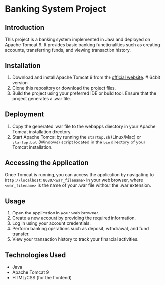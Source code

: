 # Banking System Project

## Introduction
This project is a banking system implemented in Java and deployed on Apache Tomcat 9. It provides basic banking functionalities such as creating accounts, transferring funds, and viewing transaction history.

## Installation
1. Download and install Apache Tomcat 9 from the [official website](https://tomcat.apache.org/download-90.cgi). # 64bit version
2. Clone this repository or download the project files.
3. Build the project using your preferred IDE or build tool. Ensure that the project generates a .war file.

## Deployment
1. Copy the generated .war file to the webapps directory in your Apache Tomcat installation directory.
2. Start Apache Tomcat by running the `startup.sh` (Linux/Mac) or `startup.bat` (Windows) script located in the `bin` directory of your Tomcat installation.

## Accessing the Application
Once Tomcat is running, you can access the application by navigating to `http://localhost:8080/<war_filename>` in your web browser, where `<war_filename>` is the name of your .war file without the .war extension.

## Usage
1. Open the application in your web browser.
2. Create a new account by providing the required information.
3. Log in using your account credentials.
4. Perform banking operations such as deposit, withdrawal, and fund transfer.
5. View your transaction history to track your financial activities.

## Technologies Used
- Java
- Apache Tomcat 9
- HTML/CSS (for the frontend)
